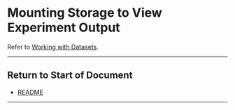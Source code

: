 # Mounting Storage to View Experiment Output

Refer to [Working with Datasets](working_with_datasets.md).


----------------------

## Return to Start of Document

* [README](../README.md)
----------------------
